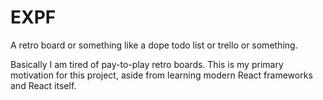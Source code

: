 # EXPF
A retro board or something like a dope todo list or trello or something.


Basically I am tired of pay-to-play retro boards.  This is my primary motivation for this project, aside from learning modern React frameworks and React itself.  
